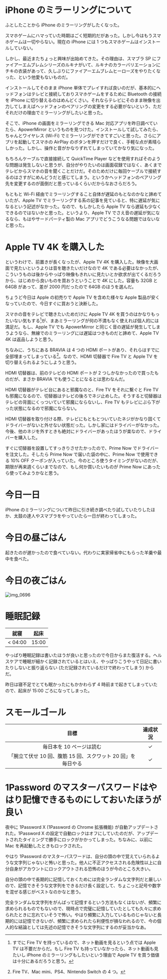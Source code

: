 # iPhone のミラーリングについて
ふとしたことから iPhone のミラーリングがしたくなった。

スマホゲームにハマっていた時期はごく短期的だがあった。しかし今はもうスマホゲームは一切やらない。現在の iPhone には 1 つもスマホゲームはインストールしていない。

しかし、最近またちょっと興味が出始めてきた。その理由は、スマブラ SP にファイアーエムブレムシリーズのルキナがいて、ルキナのカラーバリエーションにチキの衣装があって、久しぶりにファイアーエムブレムヒーローズをやりたくなった、という他愛もないものだ。

インストールしてそのまま iPhone 単体でプレイすれば良いのだが、基本的にヘッドフォンはテレビと接続しておりスマホゲームをするために Bluetooth の接続を iPhone に切り替えるのはめんどくさい。それならテレビにそのまま映像を出力してしまえばヘッドフォンのペアリングの変更をする必要がないという、ただそれだけの理由でミラーリングがしたいと思った。

そこで、iPhone の画面をミラーリングできる Mac 対応アプリを昨日調べていたら、ApowerMirror というものを見つけた。インストールして試してみたら、ちゃんとワイヤレス (Wi-Fi) でミラーリングができてすごいと思った。さらにアプリを起動してスマホの AirPlay のボタンを押すだけで良く、手軽な点が素晴らしかった。しかし、操作と音がかなりずれてしまっていてかなり気になった。

もちろんケーブルで直接接続して QuickTime Player などを使用すればそのような問題は発生しないと思うが、自分がやりたいのは画面収録ではなく、あくまでテレビからスマホの音を聞くことだけだ。そのためだけに毎回ケーブルで接続するのはさすがにめんどうだと感じてしまう。というかヘッドフォンのペアリング先を変更するのが面倒だと思っているくらいだからなおさらだろう。

もともと Wi-Fi 経由でミラーリングすること自体が遅延のもとなのかなと諦めていたが、Apple TV でミラーリングする系の記事を見ていると、特に遅延が気になるという記述がなかった。なので、もしかしたら Apple TV なら遅延も少なくできるのではないかと思った。というより、Apple TV でさえ音の遅延が気になるなら、もはやサードパーティ製の Mac アプリでどうこうなる問題ではないなと思った。

# Apple TV 4K を購入した
というわけで、前置きが長くなったが、Apple TV 4K を購入した。映像を大画面で見たいというよりは音を聴きたいだけなので 4K である必要はなかったが、こういうものは後からやっぱり映像もきれいに見たいとか欲求が出てくるだろうから、はじめから良いものを買おうということで 4K にした。容量も 32GB と 64GB があって、差が 2000 円だったので 64GB のほうを選んだ。

ちょうど今日は Apple の初売りで Apple TV を含めた様々な Apple 製品が安くなっていたので、今日すぐに買おうと決断した。

スマホの音をテレビで聴きたいためだけに Apple TV 4K を買うのはかなりもったいない気もする[^fire-tv]が、まあミラーリングが何の不満もなく使えれば個人的には満足だ。もし、Apple TV でも ApowerMirror と同じく音の遅延が発生してしまうようなら、無線でのミラーリングには遅延はつきものだと諦めて、Apple TV 4K は返品しようと思う。

[^fire-tv]: すでに Fire TV を持っているので、ネット動画を見るという点では Apple TV は不要だからだ。もし Fire TV も持っていなかったら、ネット動画も見たいし iPhone のミラーリングもしたいという理由で Apple TV を買う価値は十分にあるだろうと思う。

ちなみに、うちにある BRAVIA は 4 つの HDMI ポートがあり、それらはすでに全部埋まってしまっている[^hdmi-4-ports]。なので、HDMI 切替器で Fire TV と Apple TV を切り替えられるようにしようと思う。

[^hdmi-4-ports]: Fire TV、Mac mini、PS4、Nintendo Switch の 4 つ。

HDMI 切替器は、前のテレビの HDMI ポートが 2 つしかなかったので買ったものだが、まさか BRAVIA でも使うことになるとは思わなんだ。

HDMI 切替器がテレビ台にあると邪魔なのと、Fire TV をそれに繋ぐと Fire TV も邪魔になるので、切替器はテレビの後ろでネジ止めした。そうすると切替器はテレビの背面にくっついていて邪魔にならないし、Fire TV もテレビにぶら下がった状態になるので邪魔にならない。

HDMI 切替器を取り付ける際、テレビにもともとついていたネジがかなり固くてドライバーがないと外せない状態だった。しかし家にはドライバーがなかった。今後、他のネジを外すときも絶対にドライバーがあったほうが楽なので、ドライバーを購入した。

すぐに切替器を設置してすっきりさせたかったので、Prime Now でドライバーを注文した。そしたら Prime Now で届いた袋の中に、Prime Now で使用できる 10% OFF クーポンが入っていた。今のところ使うタイミングがないのだが、期限が再来週くらいまでなので、もし何か買いたいものが Prime Now にあったら使ってみようかなと思う。

# 今日一日
iPhone のミラーリングについて昨日に引き続き調べたり試していたりしたほか、太鼓の達人やスマブラをやっていたら一日が終わってしまった。

# 今日の昼ごはん
起きたのが遅かったので食べていない。代わりに実家帰省中にもらった羊羹や最中を食べた。

# 今日の夜ごはん
![img_0696](https://noraworld.github.io/box-bulbasaur/2019/01/img_0696.jpg)

# 睡眠記録
| 就寝 | 起床 |
|:---:|:---:|
| < 04:00 | 15:00 |

やっぱり睡眠記録は書いたほうが良いと思ったので今日からまた復活する。ヘルスケアで睡眠が細かく記録されているとはいえ、やっぱりこうやって日記に書いたりしないと振り返らない (ただ記録されているだけで終わってしまう) からだ。

昨日は寝不足でとても眠かったにもかかわらず 4 時前まで起きてしまっていたので、起床が 15:00 ごろになってしまった。

# スモールゴール
| 目標 | 達成状況 |
|:---:|:---:|
| 毎日本を 10 ページは読む | ✓ |
| 「腕立て伏せ 10 回、腹筋 15 回、スクワット 20 回」を毎日やる | ✓ |

# 1Password のマスターパスワードはやはり記憶できるものにしておいたほうが良い
夜中に 1Password X (1Password の Chrome 拡張機能) が自動アップデートされた。1Password X の設定で自動ロックはオフにしていたのだが、アップデートされたタイミングで勝手にロックがかかってしまった。ちなみに、以前に Mac を再起動したときもロックされた。

やはり 1Password のマスターパスワードは、自分の頭の中で覚えていられるような文字列じゃないと怖いと思った。他人に不正アクセスされる危険性以上に自分自身がアカウントにロックアウトされる恐怖のほうが今のところ大きい。

自分の頭の中で長期的に記憶しておくためには完全ランダムな文字列だと厳しいので、記憶できそうな文字列をできるだけ長く設定して、ちょこっと記号や数字を混ぜる感じがベストなのかなと思う。

完全ランダムな文字列をがんばって記憶するという方法もなくはないが、頻繁に求められるものでもないので、現時点で完璧に記憶していたとしても久々に求められたときに忘れていそうで怖い。やはり頻繁に入力しているものじゃないと長期的には記憶できないが、頻繁に求められたら利便性が損なわれるので、今の個人的な結論としては先述の記憶できそうな文字列にするのが妥当かなあ。
